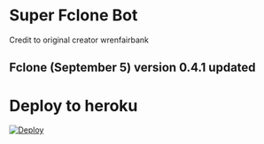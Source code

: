 # Super Fclone Bot

Credit to original creator wrenfairbank

## Fclone (September 5) version 0.4.1 updated

# Deploy to heroku

[![Deploy](https://www.herokucdn.com/deploy/button.svg)](https://dashboard.heroku.com/new?template=https://github.com/mgkokobot8/superfclone)
